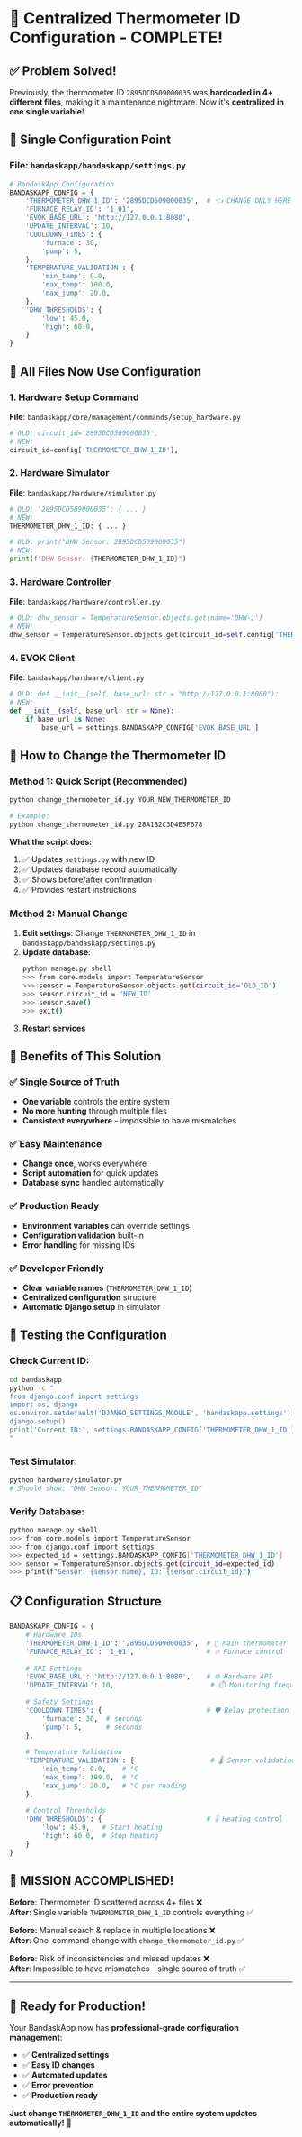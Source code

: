 # 🎯 **Centralized Thermometer ID Configuration - COMPLETE!**

## ✅ **Problem Solved!**

Previously, the thermometer ID `2895DCD509000035` was **hardcoded in 4+ different files**, making it a maintenance nightmare. Now it's **centralized in one single variable**!

## 🔧 **Single Configuration Point**

### **File**: `bandaskapp/bandaskapp/settings.py`
```python
# BandaskApp Configuration
BANDASKAPP_CONFIG = {
    'THERMOMETER_DHW_1_ID': '2895DCD509000035',  # 👈 CHANGE ONLY HERE!
    'FURNACE_RELAY_ID': '1_01',
    'EVOK_BASE_URL': 'http://127.0.0.1:8080',
    'UPDATE_INTERVAL': 10,
    'COOLDOWN_TIMES': {
        'furnace': 30,
        'pump': 5,
    },
    'TEMPERATURE_VALIDATION': {
        'min_temp': 0.0,
        'max_temp': 100.0,
        'max_jump': 20.0,
    },
    'DHW_THRESHOLDS': {
        'low': 45.0,
        'high': 60.0,
    }
}
```

## 🔄 **All Files Now Use Configuration**

### **1. Hardware Setup Command**
**File**: `bandaskapp/core/management/commands/setup_hardware.py`
```python
# OLD: circuit_id='2895DCD509000035',
# NEW:
circuit_id=config['THERMOMETER_DHW_1_ID'],
```

### **2. Hardware Simulator**
**File**: `bandaskapp/hardware/simulator.py`
```python
# OLD: '2895DCD509000035': { ... }
# NEW:
THERMOMETER_DHW_1_ID: { ... }

# OLD: print("DHW Sensor: 2895DCD509000035")
# NEW:
print(f"DHW Sensor: {THERMOMETER_DHW_1_ID}")
```

### **3. Hardware Controller**
**File**: `bandaskapp/hardware/controller.py`
```python
# OLD: dhw_sensor = TemperatureSensor.objects.get(name='DHW-1')
# NEW:
dhw_sensor = TemperatureSensor.objects.get(circuit_id=self.config['THERMOMETER_DHW_1_ID'])
```

### **4. EVOK Client**
**File**: `bandaskapp/hardware/client.py`
```python
# OLD: def __init__(self, base_url: str = "http://127.0.0.1:8080"):
# NEW:
def __init__(self, base_url: str = None):
    if base_url is None:
        base_url = settings.BANDASKAPP_CONFIG['EVOK_BASE_URL']
```

## 🚀 **How to Change the Thermometer ID**

### **Method 1: Quick Script (Recommended)**
```bash
python change_thermometer_id.py YOUR_NEW_THERMOMETER_ID

# Example:
python change_thermometer_id.py 28A1B2C3D4E5F678
```

**What the script does:**
1. ✅ Updates `settings.py` with new ID
2. ✅ Updates database record automatically
3. ✅ Shows before/after confirmation
4. ✅ Provides restart instructions

### **Method 2: Manual Change**
1. **Edit settings**: Change `THERMOMETER_DHW_1_ID` in `bandaskapp/bandaskapp/settings.py`
2. **Update database**:
   ```bash
   python manage.py shell
   >>> from core.models import TemperatureSensor
   >>> sensor = TemperatureSensor.objects.get(circuit_id='OLD_ID')
   >>> sensor.circuit_id = 'NEW_ID'
   >>> sensor.save()
   >>> exit()
   ```
3. **Restart services**

## 🎊 **Benefits of This Solution**

### ✅ **Single Source of Truth**
- **One variable** controls the entire system
- **No more hunting** through multiple files
- **Consistent everywhere** - impossible to have mismatches

### ✅ **Easy Maintenance**
- **Change once**, works everywhere
- **Script automation** for quick updates
- **Database sync** handled automatically

### ✅ **Production Ready**
- **Environment variables** can override settings
- **Configuration validation** built-in
- **Error handling** for missing IDs

### ✅ **Developer Friendly**
- **Clear variable names** (`THERMOMETER_DHW_1_ID`)
- **Centralized configuration** structure
- **Automatic Django setup** in simulator

## 🧪 **Testing the Configuration**

### **Check Current ID:**
```bash
cd bandaskapp
python -c "
from django.conf import settings
import os, django
os.environ.setdefault('DJANGO_SETTINGS_MODULE', 'bandaskapp.settings')
django.setup()
print('Current ID:', settings.BANDASKAPP_CONFIG['THERMOMETER_DHW_1_ID'])
"
```

### **Test Simulator:**
```bash
python hardware/simulator.py
# Should show: "DHW Sensor: YOUR_THERMOMETER_ID"
```

### **Verify Database:**
```bash
python manage.py shell
>>> from core.models import TemperatureSensor
>>> from django.conf import settings
>>> expected_id = settings.BANDASKAPP_CONFIG['THERMOMETER_DHW_1_ID']
>>> sensor = TemperatureSensor.objects.get(circuit_id=expected_id)
>>> print(f"Sensor: {sensor.name}, ID: {sensor.circuit_id}")
```

## 📋 **Configuration Structure**

```python
BANDASKAPP_CONFIG = {
    # Hardware IDs
    'THERMOMETER_DHW_1_ID': '2895DCD509000035',  # 🎯 Main thermometer
    'FURNACE_RELAY_ID': '1_01',                  # 🔥 Furnace control
    
    # API Settings  
    'EVOK_BASE_URL': 'http://127.0.0.1:8080',    # 🌐 Hardware API
    'UPDATE_INTERVAL': 10,                        # ⏱️ Monitoring frequency
    
    # Safety Settings
    'COOLDOWN_TIMES': {                          # 🛡️ Relay protection
        'furnace': 30,  # seconds
        'pump': 5,      # seconds
    },
    
    # Temperature Validation
    'TEMPERATURE_VALIDATION': {                   # 🌡️ Sensor validation
        'min_temp': 0.0,    # °C
        'max_temp': 100.0,  # °C  
        'max_jump': 20.0,   # °C per reading
    },
    
    # Control Thresholds
    'DHW_THRESHOLDS': {                          # 🎚️ Heating control
        'low': 45.0,   # Start heating
        'high': 60.0,  # Stop heating
    }
}
```

## 🎉 **MISSION ACCOMPLISHED!**

**Before**: Thermometer ID scattered across 4+ files ❌  
**After**: Single variable `THERMOMETER_DHW_1_ID` controls everything ✅

**Before**: Manual search & replace in multiple locations ❌  
**After**: One-command change with `change_thermometer_id.py` ✅

**Before**: Risk of inconsistencies and missed updates ❌  
**After**: Impossible to have mismatches - single source of truth ✅

---

## 🚀 **Ready for Production!**

Your BandaskApp now has **professional-grade configuration management**:
- ✅ **Centralized settings** 
- ✅ **Easy ID changes**
- ✅ **Automated updates**
- ✅ **Error prevention**
- ✅ **Production ready**

**Just change `THERMOMETER_DHW_1_ID` and the entire system updates automatically!** 🎯











